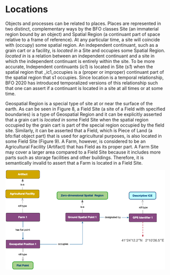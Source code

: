 


# Locations 

Objects and processes can be related to places. Places are represented in two distinct, complementary ways by the BFO classes Site  (an immaterial region bound by an object) and Spatial Region  (a continuant part of space relative to a frame of reference). At any particular time, a site will coincide with (occupy) some spatial region. An independent continuant, such as a grain cart or a facility, is  _located in_  a Site  and occupies some Spatial Region.  _located in_  is a relation between an independent continuant and a site in which the independent continuant is entirely within the site. To be more accurate, Independent continuants  (_ic1_) is located in Site  (_s1_) when the spatial region that  _ic1_occupies is a (proper or improper) continuant part of the spatial region that s1 occupies. Since location is a temporal relationship, BFO 2020 has introduced temporalized versions of this relationship such that one can assert if a continuant is located in a site at all times or at some time.

Geospatial Region  is a special type of site at or near the surface of the earth. As can be seen in Figure  8, a Field Site  (a site of a Field with specified boundaries) is a type of Geospatial Region  and it can be explicitly asserted that a grain cart is  _located in_  some Field Site  when the spatial region occupied by the grain cart is part of the special region occupied by the field site. Similarly, it can be asserted that a Field, which is Piece of Land  (a bfo:fiat object part) that is used for agricultural purposes, is also located in some Field Site (Figure  9).  A Farm, however, is considered to be an Agricultural Facility  (Artifact) that has Field as its proper part. A Farm Site  may cover a larger area compared to a Field Site  because it includes more parts such as storage facilities and other buildings. Therefore, it is semantically invalid to assert that a Farm is located in a Field Site.


![A Grain Cart (Object) is located in a Site and the Transfer Event occurs at a site](https://github.com/InfoneerTXST/IOF-SupplyChain-WG/blob/master/Documentation%20%26%20Resources/images/location-1.png)

